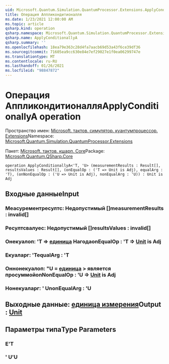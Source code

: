 ```yaml
---
uid: Microsoft.Quantum.Simulation.QuantumProcessor.Extensions.ApplyConditionallyA
title: Операция Аппликондитионалля
ms.date: 1/23/2021 12:00:00 AM
ms.topic: article
qsharp.kind: operation
qsharp.namespace: Microsoft.Quantum.Simulation.QuantumProcessor.Extensions
qsharp.name: ApplyConditionallyA
qsharp.summary: ''
ms.openlocfilehash: 18ea79e363c28d4fa7aacb69d53a43f6ce39df36
ms.sourcegitcommit: 71605ea9cc630e84e7ef29027e1f0ea06299747e
ms.translationtype: MT
ms.contentlocale: ru-RU
ms.lasthandoff: 01/26/2021
ms.locfileid: "98847872"
---
```

# <a name="applyconditionallya-operation"></a><span data-ttu-id="25ecd-102">Операция Аппликондитионалля</span><span class="sxs-lookup"><span data-stu-id="25ecd-102">ApplyConditionallyA operation</span></span>

<span data-ttu-id="25ecd-103">Пространство имен: [Microsoft. тактов. симулятор. куантумпроцессор. Extensions](xref:Microsoft.Quantum.Simulation.QuantumProcessor.Extensions)</span><span class="sxs-lookup"><span data-stu-id="25ecd-103">Namespace: [Microsoft.Quantum.Simulation.QuantumProcessor.Extensions](xref:Microsoft.Quantum.Simulation.QuantumProcessor.Extensions)</span></span>

<span data-ttu-id="25ecd-104">Пакет: [Microsoft. тактов. кшарп. Core](https://nuget.org/packages/Microsoft.Quantum.QSharp.Core)</span><span class="sxs-lookup"><span data-stu-id="25ecd-104">Package: [Microsoft.Quantum.QSharp.Core](https://nuget.org/packages/Microsoft.Quantum.QSharp.Core)</span></span>




```qsharp
operation ApplyConditionallyA<'T, 'U> (measurementResults : Result[], resultsValues : Result[], (onEqualOp : ('T => Unit is Adj), equalArg : 'T), (onNonEqualOp : ('U => Unit is Adj), nonEqualArg : 'U)) : Unit is Adj
```


## <a name="input"></a><span data-ttu-id="25ecd-105">Входные данные</span><span class="sxs-lookup"><span data-stu-id="25ecd-105">Input</span></span>

### <a name="measurementresults--__invalidresult__"></a><span data-ttu-id="25ecd-106">Меасурементресултс: __Недопустимый <Result>__[]</span><span class="sxs-lookup"><span data-stu-id="25ecd-106">measurementResults : __invalid<Result>__[]</span></span>




### <a name="resultsvalues--__invalidresult__"></a><span data-ttu-id="25ecd-107">Ресултсвалуес: __Недопустимый <Result>__[]</span><span class="sxs-lookup"><span data-stu-id="25ecd-107">resultsValues : __invalid<Result>__[]</span></span>




### <a name="onequalop--t--unit--is-adj"></a><span data-ttu-id="25ecd-108">Онекуалоп: 'T => [единица](xref:microsoft.quantum.lang-ref.unit)  Нагода</span><span class="sxs-lookup"><span data-stu-id="25ecd-108">onEqualOp : 'T => [Unit](xref:microsoft.quantum.lang-ref.unit)  is Adj</span></span>




### <a name="equalarg--t"></a><span data-ttu-id="25ecd-109">Екуаларг: 'T</span><span class="sxs-lookup"><span data-stu-id="25ecd-109">equalArg : 'T</span></span>




### <a name="onnonequalop--u--unit--is-adj"></a><span data-ttu-id="25ecd-110">Оннонекуалоп: "U = [единица](xref:microsoft.quantum.lang-ref.unit) > является просуммой</span><span class="sxs-lookup"><span data-stu-id="25ecd-110">onNonEqualOp : 'U => [Unit](xref:microsoft.quantum.lang-ref.unit)  is Adj</span></span>




### <a name="nonequalarg--u"></a><span data-ttu-id="25ecd-111">Нонекуаларг: ' U</span><span class="sxs-lookup"><span data-stu-id="25ecd-111">nonEqualArg : 'U</span></span>





## <a name="output--unit"></a><span data-ttu-id="25ecd-112">Выходные данные: [единица измерения](xref:microsoft.quantum.lang-ref.unit)</span><span class="sxs-lookup"><span data-stu-id="25ecd-112">Output : [Unit](xref:microsoft.quantum.lang-ref.unit)</span></span>



## <a name="type-parameters"></a><span data-ttu-id="25ecd-113">Параметры типа</span><span class="sxs-lookup"><span data-stu-id="25ecd-113">Type Parameters</span></span>

### <a name="t"></a><span data-ttu-id="25ecd-114">Е</span><span class="sxs-lookup"><span data-stu-id="25ecd-114">'T</span></span>


### <a name="u"></a><span data-ttu-id="25ecd-115">' U</span><span class="sxs-lookup"><span data-stu-id="25ecd-115">'U</span></span>


